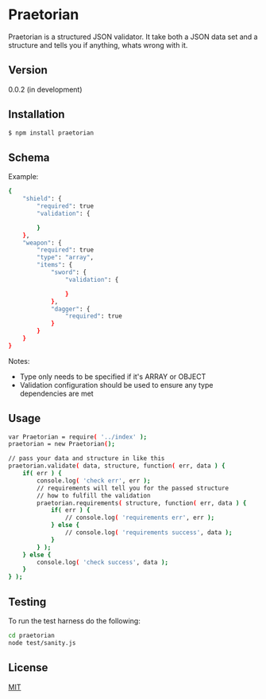 Praetorian
==

Praetorian is a structured JSON validator.  It take both a JSON data set and a structure and tells you if anything, whats wrong with it.

Version
--

0.0.2 (in development)

Installation
--
```sh
$ npm install praetorian
```
Schema
--
Example:
```sh
{
    "shield": {
        "required": true
        "validation": {

        }
    },
    "weapon": {
        "required": true
        "type": "array",
        "items": {
            "sword": {
                "validation": {

                }
            },
            "dagger": {
                "required": true
            }
        }
    }
}
```
Notes:
* Type only needs to be specified if it's ARRAY or OBJECT
* Validation configuration should be used to ensure any type dependencies are met

Usage
--
```sh
var Praetorian = require( '../index' );
praetorian = new Praetorian();

// pass your data and structure in like this
praetorian.validate( data, structure, function( err, data ) {
    if( err ) {
        console.log( 'check err', err );
        // requirements will tell you for the passed structure
        // how to fulfill the validation
        praetorian.requirements( structure, function( err, data ) {
            if( err ) {
                // console.log( 'requirements err', err );
            } else {
                // console.log( 'requirements success', data );		
            }
        } );
    } else {
        console.log( 'check success', data );
    }
} );
```

Testing
--

To run the test harness do the following:
```sh
cd praetorian
node test/sanity.js
```
License
--
[MIT](http://en.wikipedia.org/wiki/MIT_License "MIT")